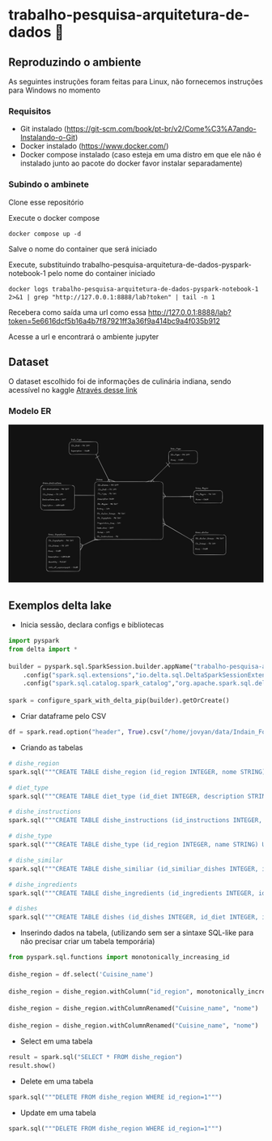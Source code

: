 # trabalho-pesquisa-arquitetura-de-dados :space_invader:

## Reproduzindo o ambiente

As seguintes instruções foram feitas para Linux, não fornecemos instruções para Windows no momento

### Requisitos
 
- Git instalado (https://git-scm.com/book/pt-br/v2/Come%C3%A7ando-Instalando-o-Git)
- Docker instalado (https://www.docker.com/)
- Docker compose instalado (caso esteja em uma distro em que ele não é instalado junto ao pacote do docker favor instalar separadamente)

### Subindo o ambinete

Clone esse repositório 

Execute o docker compose 

```
docker compose up -d
```

Salve o nome do container que será iniciado

Execute, substituindo trabalho-pesquisa-arquitetura-de-dados-pyspark-notebook-1 pelo nome do container iniciado

```
docker logs trabalho-pesquisa-arquitetura-de-dados-pyspark-notebook-1 2>&1 | grep "http://127.0.0.1:8888/lab?token" | tail -n 1
```

Recebera como saída uma url como essa http://127.0.0.1:8888/lab?token=5e6616dcf5b16a4b7f87921ff3a36f9a414bc9a4f035b912

Acesse a url e encontrará o ambiente jupyter

## Dataset

O dataset escolhido foi de informações de culinária indiana, sendo acessível no kaggle 
[Através desse link](https://www.kaggle.com/datasets/samxengineer/indian-food-cuisine-dataset/data)

### Modelo ER

<img src="github/modelo_er.png">


## Exemplos delta lake

- Inicia sessão, declara configs e bibliotecas
  
```python
import pyspark
from delta import *

builder = pyspark.sql.SparkSession.builder.appName("trabalho-pesquisa-arquitetura-de-dados") \
    .config("spark.sql.extensions","io.delta.sql.DeltaSparkSessionExtension") \
    .config("spark.sql.catalog.spark_catalog","org.apache.spark.sql.delta.catalog.DeltaCatalog")

spark = configure_spark_with_delta_pip(builder).getOrCreate()
```

- Criar dataframe pelo CSV

```python
df = spark.read.option("header", True).csv("/home/jovyan/data/Indain_Food_Cuisine_Dataset.csv")
```

- Criando as tabelas 
  
```python
# dishe_region
spark.sql("""CREATE TABLE dishe_region (id_region INTEGER, nome STRING) USING delta LOCATION '/home/jovyan/data/delta/dishe_region'""")
```

```python
# diet_type
spark.sql("""CREATE TABLE diet_type (id_diet INTEGER, description STRING) USING delta LOCATION '/home/jovyan/data/delta/diet_type'""")
```

```python
# dishe_instructions
spark.sql("""CREATE TABLE dishe_instructions (id_instructions INTEGER, id_dishes INTEGER, instructions_seq INTEGER, description STRING) USING delta LOCATION '/home/jovyan/data/delta/dishe_instructions'""")
```

```python
# dishe_type
spark.sql("""CREATE TABLE dishe_type (id_region INTEGER, name STRING) USING delta LOCATION '/home/jovyan/data/delta/dishe_type'""")
```

```python
# dishe_similar
spark.sql("""CREATE TABLE dishe_similiar (id_similiar_dishes INTEGER, id_dishes INTEGER, name STRING) USING delta LOCATION '/home/jovyan/data/delta/dishe_similiar'""")
```

```python
# dishe_ingredients
spark.sql("""CREATE TABLE dishe_ingredients (id_ingredients INTEGER, id_dishes INTEGER, name STRING, description STRING, quantity FLOAT, unit_of_measurement STRING) USING delta LOCATION '/home/jovyan/data/delta/dishe_ingredients'""")
```

```python
# dishes
spark.sql("""CREATE TABLE dishes (id_dishes INTEGER, id_diet INTEGER, id_type INTEGER, description STRING, id_region INTEGER, rating INTEGER, id_similiar_dishes INTEGER, id_ingredients INTEGER, preparation_time INTEGER, cook_time INTEGER, makes INTEGER, id_instructions INTEGER) USING delta LOCATION '/home/jovyan/data/delta/dishes'""")
```

- Inserindo dados na tabela, (utilizando sem ser a sintaxe SQL-like para não precisar criar um tabela temporária)
  
```python
from pyspark.sql.functions import monotonically_increasing_id

dishe_region = df.select('Cuisine_name')

dishe_region = dishe_region.withColumn("id_region", monotonically_increasing_id().cast("int"))

dishe_region = dishe_region.withColumnRenamed("Cuisine_name", "nome")

dishe_region = dishe_region.withColumnRenamed("Cuisine_name", "nome")
```

- Select em uma tabela
  
```python
result = spark.sql("SELECT * FROM dishe_region")
result.show()
```

- Delete em uma tabela
  
```python
spark.sql("""DELETE FROM dishe_region WHERE id_region=1""")
```

- Update em uma tabela

```python
spark.sql("""DELETE FROM dishe_region WHERE id_region=1""")
```

